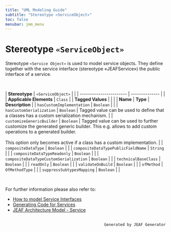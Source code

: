 ```yaml
---
title: "UML Modeling Guide"
subtitle: "Stereotype «ServiceObject»"
toc: false
menubar: jmm_menu
---
```


# Stereotype `«ServiceObject»`
Stereotype `«Service Object»` is used to model service objects. They define together with the service interface (stereotype «JEAFService») the public interface of a service.

<br>

| **Stereotype**          | `«ServiceObject»` | |
| ----------------------- | -------------- | |
| **Applicable Elements** | `Class`        |
| **Tagged Values**       |                       |                                                                                                                                                                                                          |
| **Name**                | **Type**              | **Description**                                                                                                                                                                                          |
| `hasCustomImplementation`   | `Boolean` |  |
| `hasCustomSerialization`   | `Boolean` | Tagged value can be used to define that a classes has a custom serialization mechanism. |
| `customizeGenericBuilder`   | `Boolean` | Tagged value can be used to further customize the generated generic builder. This e.g. allows to add custom operations to a generated builder.<br><br>This option only becomes active if a class has a custom implementation. |
| `compositeDataType`   | `Boolean` |  |
| `compositeDataTypePublicFieldName`   | `String` |  |
| `compositeDataTypeReadonly`   | `Boolean` |  |
| `compositeDataTypeCustomSerialization`   | `Boolean` |  |
| `technicalBaseClass`   | `Boolean` |  |
| `readOnly`   | `Boolean` |  |
| `validateOnBuild`   | `Boolean` |  |
| `ofMethod`   | `OfMethodType` |  |
| `suppressSubtypesMapping`   | `Boolean` |  |

<br>

For further information please also refer to:
- [How to model Service Interfaces](/uml-modeling-guide/how-tos/how-to-model-rest-service-apis)
- [Generating Code for Services](/developer-guide/code-for-jeaf-services/)
- [JEAF Architecture Model - Service](https://anaptecs.atlassian.net/wiki/spaces/JEAF/pages/515276970/JEAF+Architecture+Model#Service)


<br>

<div style="text-align: right"><code>Generated by JEAF Generator</code></div>

    